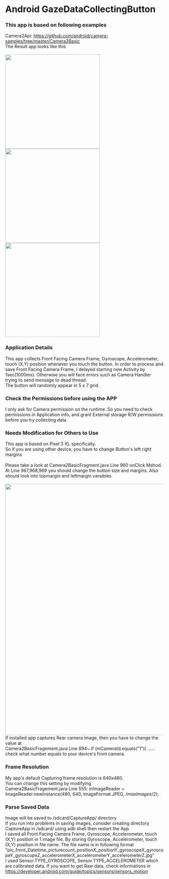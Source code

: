 # Android GazeDataCollectingButton
### This app is based on following examples
Camera2Api: https://github.com/android/camera-samples/tree/master/Camera2Basic <br>
The Result app looks like this <br><br>
<img width="300" src="https://user-images.githubusercontent.com/30307587/84726470-e2fff780-afc7-11ea-98d1-72bce874c28e.png">
<img width="300" src="https://user-images.githubusercontent.com/30307587/84726473-e3988e00-afc7-11ea-8546-8979ed3d6cbe.png">
<img width="300" src="https://user-images.githubusercontent.com/30307587/84726474-e4312480-afc7-11ea-8e20-4b3994f52f72.png">
### Application Details
This app collects Front Facing Camera Frame, Gyroscope, Accelerometer, touch (X,Y) position whenever you touch the button. In order to process and save Front Facing Camera Frame, I delayed starting new Activity by 1sec(1000ms). Otherwise you will face errors such as Camera Handler trying to send message to dead thread.<br>
The button will randomly appear in 5 x 7 grid.
### Check the Permissions before using the APP
I only ask for Camera permission on the runtime. So you need to check permissions in Application info, and grant External storage R/W permissions before you try collecting data
### Needs Modification for Others to Use
This app is based on Pixel 3 XL specifically. <br>
So if you are using other device, you have to change Button's left right margins<br><br>
Please take a look at Camera2BasicFragment.java Line 960 onClick Mehod. At Line 967,968,969 you should change the button size and margins. Also should look into topmargin and leftmargin varaibles <br><br>
<img width="800" src="https://user-images.githubusercontent.com/30307587/84727100-48a0b380-afc9-11ea-89f7-44e4161528ad.png"><br>
If installed app captures Rear camera image, then you have to change the value at <br>Camera2BasicFragement.java Line 894~ if (mCameraId.equals("1")) ...... check what number equals to your device's front camera.
### Frame Resolution
My app's default Capturing frame resolution is 640x480.<br>
You can change this setting by modifying <br>Camera2BasicFragement.java Line 555: mImageReader = ImageReader.newInstance(480, 640, ImageFormat.JPEG, /*maxImages*/2);<br>
### Parse Saved Data
Image will be saved to /sdcard/CaptureApp/ directory <br>
If you run into problems in saving images, consider creating directory CaptureApp in /sdcard/ using adb shell then restart the App <br>
I saved all Front Facing Camera Frame, Gyroscope, Accelerometer, touch (X,Y) position in 1 image file. By storing Gyroscope, Accelerometer, touch (X,Y) position in file name. The file name is in following format<br> "pic_front_Datetime_picturecount_positionX_positionY_gyroscopeX_gyroscopeY_gyroscopeZ_accelerometerX_accelerometerY_accelerometerZ.jpg"<br>
I used Sensor.TYPE_GYROSCOPE, Sensor.TYPE_ACCELEROMETER which are calibrated data. If you want to get Raw data, check informations in https://developer.android.com/guide/topics/sensors/sensors_motion

